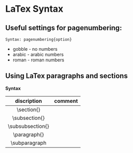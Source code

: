 # LaTex Syntax

## Useful settings for pagenumbering:
`Syntax: pagenumbering{option}`
- gobble - no numbers
- arabic - arabic numbers
- roman - roman numbers

## Using LaTex paragraphs and sections

**Syntax**

|discription|comment|
|:-:|:-:|
|\section{}||
|\subsection{}||
|\subsubsection{}||
|\paragraph{}||
|\subparagraph||